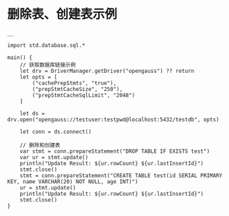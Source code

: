   
# 删除表、创建表示例
    
    __
    
    import std.database.sql.*
    
    main() {
        // 获取数据库链接示例
        let drv = DriverManager.getDriver("opengauss") ?? return
        let opts = [
            ("cachePrepStmts", "true"),
            ("prepStmtCacheSize", "250"),
            ("prepStmtCacheSqlLimit", "2048")
        ]
    
        let ds = drv.open("opengauss://testuser:testpwd@localhost:5432/testdb", opts)
    
        let conn = ds.connect()
    
        // 删除和创建表
        var stmt = conn.prepareStatement("DROP TABLE IF EXISTS test")
        var ur = stmt.update()
        println("Update Result: ${ur.rowCount} ${ur.lastInsertId}")
        stmt.close()
        stmt = conn.prepareStatement("CREATE TABLE test(id SERIAL PRIMARY KEY, name VARCHAR(20) NOT NULL, age INT)")
        ur = stmt.update()
        println("Update Result: ${ur.rowCount} ${ur.lastInsertId}")
        stmt.close()
    }